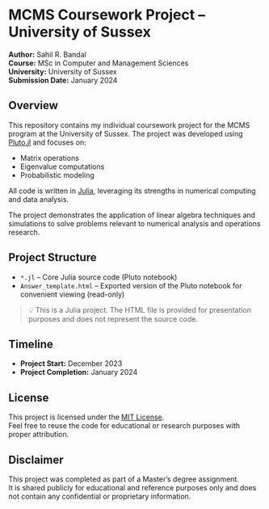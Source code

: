 # MCMS Coursework Project – University of Sussex

**Author:** Sahil R. Bandal  
**Course:** MSc in Computer and Management Sciences  
**University:** University of Sussex  
**Submission Date:** January 2024

## Overview

This repository contains my individual coursework project for the MCMS program at the University of Sussex. The project was developed using [Pluto.jl](https://github.com/fonsp/Pluto.jl) and focuses on:

- Matrix operations
- Eigenvalue computations
- Probabilistic modeling

All code is written in [Julia](https://julialang.org/), leveraging its strengths in numerical computing and data analysis.

The project demonstrates the application of linear algebra techniques and simulations to solve problems relevant to numerical analysis and operations research.

## Project Structure

- `*.jl` – Core Julia source code (Pluto notebook)
- `Answer_template.html` – Exported version of the Pluto notebook for convenient viewing (read-only)

> 💡 This is a Julia project. The HTML file is provided for presentation purposes and does not represent the source code.

## Timeline

- **Project Start:** December 2023  
- **Project Completion:** January 2024

## License

This project is licensed under the [MIT License](LICENSE).  
Feel free to reuse the code for educational or research purposes with proper attribution.

## Disclaimer

This project was completed as part of a Master’s degree assignment.  
It is shared publicly for educational and reference purposes only and does not contain any confidential or proprietary information.
